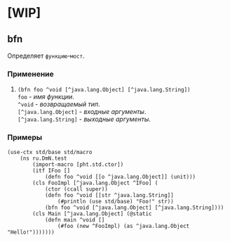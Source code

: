# [WIP]

## bfn
Определяет `функцию`-`мост`.

### Применение

1. `(bfn foo ^void [^java.lang.Object] [^java.lang.String])`<br>
`foo` - _имя функции_.<br>
`^void` - _возвращаемый тип_.<br>
`[^java.lang.Object]` - _входные аргументы_.<br>
`[^java.lang.String]` - _выходные аргументы_.

### Примеры

```pihta
(use-ctx std/base std/macro
    (ns ru.DmN.test
        (import-macro [pht.std.ctor])
        (itf IFoo []
            (defn foo ^void [[o ^java.lang.Object]] (unit)))
        (cls FooImpl [^java.lang.Object ^IFoo] (
            (ctor (ccall super))
            (defn foo ^void [[str ^java.lang.String]]
                (#println (use std/base) "Foo!" str))
            (bfn foo ^void [^java.lang.Object] [^java.lang.String])))
        (cls Main [^java.lang.Object] (@static
            (defn main ^void []
                (#foo (new ^FooImpl) (as ^java.lang.Object "Hello!")))))))
```